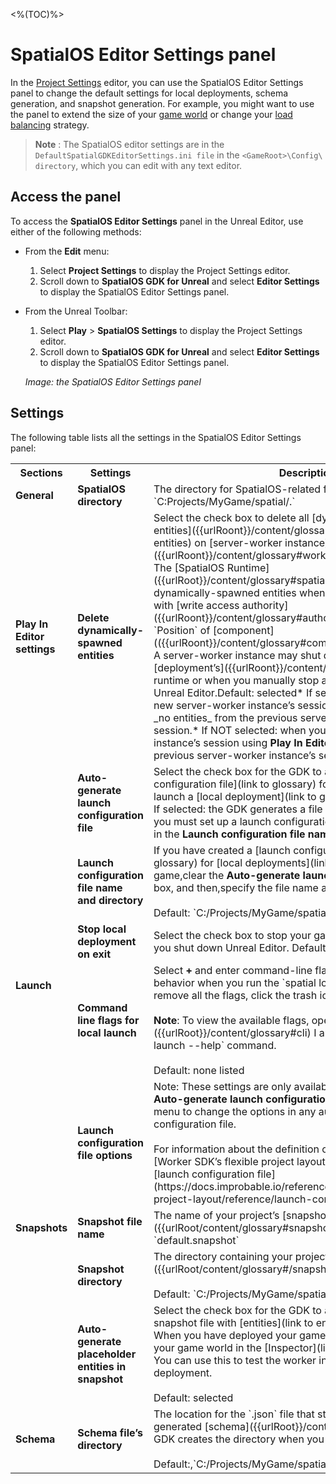 <%(TOC)%>
# SpatialOS Editor Settings panel
In the [Project Settings](https://docs.unrealengine.com/en-us/Engine/UI/ProjectSettings) editor, you can use the SpatialOS Editor Settings panel to change the default settings for local deployments, schema generation, and snapshot generation. For example, you might want to use the panel to extend the size of your [game world]({{{{urlroot}}/content/glossary#game-world) or change your [load balancing]({{urlroot}}/content/glossary#load-balancing) strategy.

> **Note** : The SpatialOS editor settings are in the `DefaultSpatialGDKEditorSettings.ini file` in the `<GameRoot>\Config\ directory`, which you can edit with any text editor.

## Access the panel
To access the **SpatialOS Editor Settings** panel in the Unreal Editor, use either of the following methods:

* From the **Edit** menu:
	1. Select **Project Settings** to display the Project Settings editor.
	1.  Scroll down to **SpatialOS GDK for Unreal** and select **Editor Settings** to display the SpatialOS Editor Settings panel.


* From the Unreal Toolbar:
	1. Select **Play** > **SpatialOS Settings** to display the Project Settings editor. 
	1. Scroll down to **SpatialOS GDK for Unreal** and select **Editor Settings** to display the SpatialOS Editor Settings panel.


    _Image: the SpatialOS Editor Settings panel_

## Settings
The following table lists all the settings in the SpatialOS Editor Settings panel:

<table>
  <tr>
    <th>Sections</th>
    <th>Settings</th>
    <th>Description</th>
  </tr>
  <tr>
    <td><strong>General</strong></td>
    <td><strong>SpatialOS directory</strong></td>
    <td>The directory for SpatialOS-related files, for example, `C:Projects/MyGame/spatial/.`</td>
  </tr>
  <tr>
    <td><strong>Play In Editor settings</strong></td>
    <td><strong>Delete dynamically-spawned entities</strong></td>
    <td>Select the check box to delete all [dynamically-spawned entities]({{urlRoont}}/content/glossary#dynamically-spawned-entities) on [server-worker instance]({{urlRoont}}/content/glossary#worker) shut-down. <br>The [SpatialOS Runtime]({{urlRoot}}/content/glossary#spatialos-runtime) deletes dynamically-spawned entities when a server-worker instance with [write access authority]({{urlRoont}}/content/glossary#authority) over the entity’s the `Position` of [component](({{urlRoont}}/content/glossary#component) shuts down. <br>A server-worker instance may shut down during your [deployment’s]({{urlRoont}}/content/glossary#deployment) runtime or when you manually stop a local deployment from the Unreal Editor.Default: selected* If selected: when you start a new server-worker instance’s session using <strong>Play In Editor</strong>, it has _no entities_ from the previous server-worker instance’s session.* If NOT selected: when you start new a server-worker instance’s session using <strong>Play In Editor</strong>, it _has entities_ from the previous server-worker instance’s session.</td>
  </tr>
  <tr>
    <td rowspan="5"><strong>Launch</strong></td>
    <td><strong>Auto-generate launch configuration file</strong></td>
    <td>Select the check box for the GDK to auto-generate a [launch configuration file](link to glossary) for your game every time you launch a [local deployment](link to glossary).Default: selected* If selected: the GDK generates a file for you.* If NOT selected: you must set up a launch configuration `.json` file and specify it in the <strong>Launch configuration file name and directory</strong> field.</td>
  </tr>
  <tr>
    <td><strong>Launch configuration file name and directory</strong></td>
    <td>If you have created a [launch configuration `.json` file](link to glossary) for [local deployments](link to glossary) of your game,clear the <strong>Auto-generate launch configuration file</strong> check box, and then,specify the file name and location here. <br><br>Default: `C:/Projects/MyGame/spatial/default_launch.json.`</td>
  </tr>
  <tr>
    <td><strong>Stop local deployment on exit</strong></td>
    <td>Select the check box to stop your game’s local deployment when you shut down Unreal Editor. Default: NOT selected</td>
  </tr>
  <tr>
    <td><strong>Command line flags for local launch</strong></td>
    <td>Select <strong>+</strong> and enter command-line flags to alter the deployment’s behavior when you run the `spatial local launch` command. To remove all the flags, click the trash icon.<br><br><strong>Note</strong>: To view the available flags, open the [CLI]({{urlRoot}}/content/glossary#cli) I and run the `spatial local launch --help` command.<br><br>Default: none listed</td>
  </tr>
  <tr>
    <td><strong>Launch configuration file options</strong></td>
    <td>Note: These settings are only available if you have selected <strong>Auto-generate launch configuration file</strong>.Select this drop-down menu to change the options in any auto-generated launch configuration file. <br><br>For information about the definition of each option,,see the [Worker SDK’s flexible project layout documentation on the [launch configuration file] (https://docs.improbable.io/reference/13.8/shared/flexible-project-layout/reference/launch-configuration).</td>
  </tr>
  <tr>
    <td><strong>Snapshots</strong></td>
    <td><strong>Snapshot file name</strong></td>
    <td>The name of your project’s [snapshot]({{urlRoot/content/glossary#snapshot) file.Default: `default.snapshot`</td>
  </tr>
  <tr>
    <td></td>
    <td><strong>Snapshot directory</strong></td>
    <td>The directory containing your project’s [snapshot]({{urlRoot/content/glossary#/snapshot) file. <br><br>Default: `C:/Projects/MyGame/spatial/snapshots/`</td>
  </tr>
  <tr>
    <td></td>
    <td><strong>Auto-generate placeholder entities in snapshot</strong></td>
    <td>Select the check box for the GDK to auto-populate your project’s snapshot file with [entities](link to entities in glossary]. <br>When you have deployed your game, you can see the entities in your game world in the [Inspector](link to glossary inspector): You can use this to test the worker instances in your game deployment.<br><br>Default: selected</td>
  </tr>
  <tr>
    <td><strong>Schema</strong></td>
    <td><strong>Schema file’s directory</strong></td>
    <td>The location for the `.json` file that stores your project’s generated [schema]({{urlRoot}}/content/glossary#schema). The GDK creates the directory when you generate schema.<br><br>Default:,`C:/Projects/MyGame/spatial/schema/unreal/generated/`</td>
  </tr>
</table>